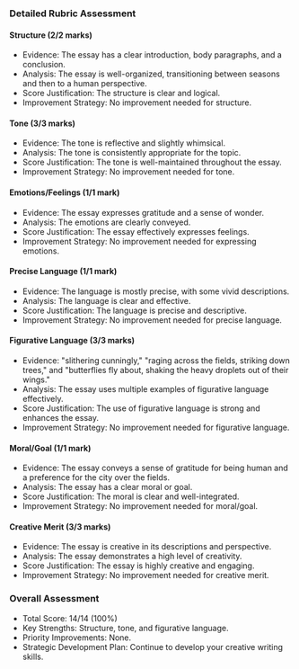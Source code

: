 ### Detailed Rubric Assessment

#### Structure (2/2 marks)

- Evidence: The essay has a clear introduction, body paragraphs, and a conclusion.
- Analysis: The essay is well-organized, transitioning between seasons and then to a human perspective.
- Score Justification: The structure is clear and logical.
- Improvement Strategy: No improvement needed for structure.

#### Tone (3/3 marks)

- Evidence: The tone is reflective and slightly whimsical.
- Analysis: The tone is consistently appropriate for the topic.
- Score Justification: The tone is well-maintained throughout the essay.
- Improvement Strategy: No improvement needed for tone.

#### Emotions/Feelings (1/1 mark)

- Evidence: The essay expresses gratitude and a sense of wonder.
- Analysis: The emotions are clearly conveyed.
- Score Justification: The essay effectively expresses feelings.
- Improvement Strategy: No improvement needed for expressing emotions.

#### Precise Language (1/1 mark)

- Evidence: The language is mostly precise, with some vivid descriptions.
- Analysis: The language is clear and effective.
- Score Justification: The language is precise and descriptive.
- Improvement Strategy: No improvement needed for precise language.

#### Figurative Language (3/3 marks)

- Evidence: "slithering cunningly," "raging across the fields, striking down trees," and "butterflies fly about, shaking the heavy droplets out of their wings."
- Analysis: The essay uses multiple examples of figurative language effectively.
- Score Justification: The use of figurative language is strong and enhances the essay.
- Improvement Strategy: No improvement needed for figurative language.

#### Moral/Goal (1/1 mark)

- Evidence: The essay conveys a sense of gratitude for being human and a preference for the city over the fields.
- Analysis: The essay has a clear moral or goal.
- Score Justification: The moral is clear and well-integrated.
- Improvement Strategy: No improvement needed for moral/goal.

#### Creative Merit (3/3 marks)

- Evidence: The essay is creative in its descriptions and perspective.
- Analysis: The essay demonstrates a high level of creativity.
- Score Justification: The essay is highly creative and engaging.
- Improvement Strategy: No improvement needed for creative merit.

### Overall Assessment

- Total Score: 14/14 (100%)
- Key Strengths: Structure, tone, and figurative language.
- Priority Improvements: None.
- Strategic Development Plan: Continue to develop your creative writing skills.
